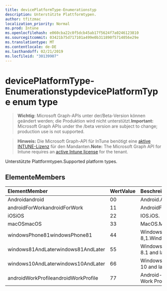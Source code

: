 ```yaml
---
title: devicePlatformType-Enumerationstyp
description: Unterstützte Plattformtypen.
author: tfitzmac
localization_priority: Normal
ms.prod: Intune
ms.openlocfilehash: e060cba22c0f5dcb45ab17f5624f7a0246123810
ms.sourcegitcommit: 03421b75d717101a499e0b311890f5714056e29e
ms.translationtype: MT
ms.contentlocale: de-DE
ms.lasthandoff: 02/21/2019
ms.locfileid: "30139907"
---
```

# <a name="deviceplatformtype-enum-type"></a><span data-ttu-id="08381-103">devicePlatformType-Enumerationstyp</span><span class="sxs-lookup"><span data-stu-id="08381-103">devicePlatformType enum type</span></span>

> <span data-ttu-id="08381-104">**Wichtig:** Microsoft Graph-APIs unter der/Beta-Version können geändert werden; die Produktion wird nicht unterstützt.</span><span class="sxs-lookup"><span data-stu-id="08381-104">**Important:** Microsoft Graph APIs under the /beta version are subject to change; production use is not supported.</span></span>

> <span data-ttu-id="08381-105">**Hinweis:** Die Microsoft Graph-API für InTune benötigt eine [aktive INTUNE-Lizenz](https://go.microsoft.com/fwlink/?linkid=839381) für den Mandanten.</span><span class="sxs-lookup"><span data-stu-id="08381-105">**Note:** The Microsoft Graph API for Intune requires an [active Intune license](https://go.microsoft.com/fwlink/?linkid=839381) for the tenant.</span></span>

<span data-ttu-id="08381-106">Unterstützte Plattformtypen.</span><span class="sxs-lookup"><span data-stu-id="08381-106">Supported platform types.</span></span>

## <a name="members"></a><span data-ttu-id="08381-107">Elemente</span><span class="sxs-lookup"><span data-stu-id="08381-107">Members</span></span>
|<span data-ttu-id="08381-108">Element</span><span class="sxs-lookup"><span data-stu-id="08381-108">Member</span></span>|<span data-ttu-id="08381-109">Wert</span><span class="sxs-lookup"><span data-stu-id="08381-109">Value</span></span>|<span data-ttu-id="08381-110">Beschreibung</span><span class="sxs-lookup"><span data-stu-id="08381-110">Description</span></span>|
|:---|:---|:---|
|<span data-ttu-id="08381-111">Android</span><span class="sxs-lookup"><span data-stu-id="08381-111">android</span></span>|<span data-ttu-id="08381-112">0</span><span class="sxs-lookup"><span data-stu-id="08381-112">0</span></span>|<span data-ttu-id="08381-113">Android.</span><span class="sxs-lookup"><span data-stu-id="08381-113">Android.</span></span>|
|<span data-ttu-id="08381-114">androidForWork</span><span class="sxs-lookup"><span data-stu-id="08381-114">androidForWork</span></span>|<span data-ttu-id="08381-115">1</span><span class="sxs-lookup"><span data-stu-id="08381-115">1</span></span>|<span data-ttu-id="08381-116">AndroidForWork.</span><span class="sxs-lookup"><span data-stu-id="08381-116">AndroidForWork.</span></span>|
|<span data-ttu-id="08381-117">iOS</span><span class="sxs-lookup"><span data-stu-id="08381-117">iOS</span></span>|<span data-ttu-id="08381-118">2</span><span class="sxs-lookup"><span data-stu-id="08381-118">2</span></span>|<span data-ttu-id="08381-119">IOS.</span><span class="sxs-lookup"><span data-stu-id="08381-119">iOS.</span></span>|
|<span data-ttu-id="08381-120">macOS</span><span class="sxs-lookup"><span data-stu-id="08381-120">macOS</span></span>|<span data-ttu-id="08381-121">3</span><span class="sxs-lookup"><span data-stu-id="08381-121">3</span></span>|<span data-ttu-id="08381-122">MacOS.</span><span class="sxs-lookup"><span data-stu-id="08381-122">MacOS.</span></span>|
|<span data-ttu-id="08381-123">windowsPhone81</span><span class="sxs-lookup"><span data-stu-id="08381-123">windowsPhone81</span></span>|<span data-ttu-id="08381-124">4</span><span class="sxs-lookup"><span data-stu-id="08381-124">4</span></span>|<span data-ttu-id="08381-125">WindowsPhone 8,1.</span><span class="sxs-lookup"><span data-stu-id="08381-125">WindowsPhone 8.1.</span></span>|
|<span data-ttu-id="08381-126">windows81AndLater</span><span class="sxs-lookup"><span data-stu-id="08381-126">windows81AndLater</span></span>|<span data-ttu-id="08381-127">5</span><span class="sxs-lookup"><span data-stu-id="08381-127">5</span></span>|<span data-ttu-id="08381-128">Windows 8,1 und höher</span><span class="sxs-lookup"><span data-stu-id="08381-128">Windows 8.1 and later</span></span>|
|<span data-ttu-id="08381-129">windows10AndLater</span><span class="sxs-lookup"><span data-stu-id="08381-129">windows10AndLater</span></span>|<span data-ttu-id="08381-130">6</span><span class="sxs-lookup"><span data-stu-id="08381-130">6</span></span>|<span data-ttu-id="08381-131">Windows 10 und höher.</span><span class="sxs-lookup"><span data-stu-id="08381-131">Windows 10 and later.</span></span>|
|<span data-ttu-id="08381-132">androidWorkProfile</span><span class="sxs-lookup"><span data-stu-id="08381-132">androidWorkProfile</span></span>|<span data-ttu-id="08381-133">7</span><span class="sxs-lookup"><span data-stu-id="08381-133">7</span></span>|<span data-ttu-id="08381-134">Android-Arbeitsprofil.</span><span class="sxs-lookup"><span data-stu-id="08381-134">Android Work Profile.</span></span>|




